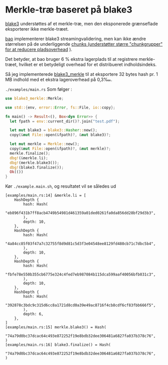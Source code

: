 # Merkle-træ baseret på blake3

[blake3](https://github.com/BLAKE3-team/BLAKE3) understøttes af et merkle-træ, men den eksponerede grænseflade eksporterer ikke merkle-træet.

[bao](https://github.com/oconnor663/bao) implementerer blake3 streamingvalidering, men kan ikke ændre størrelsen på de underliggende [chunks (understøtter større "chunkgrupper" for at reducere pladsoverhead](https://github.com/oconnor663/bao/issues/34) ).

Det betyder, at bao bruger 6 % ekstra lagerplads til at registrere merkle-træet, hvilket er et betydeligt overhead for et distribueret indholdsindeks.

Så jeg implementerede [blake3_merkle](https://github.com/rmw-lib/blake3_merkle) til at eksportere 32 bytes hash pr. 1 MB indhold med et ekstra lageroverhead på 0,3‱.

`./examples/main.rs` Som følger :

```rust
use blake3_merkle::Merkle;

use std::{env, error::Error, fs::File, io::copy};

fn main() -> Result<(), Box<dyn Error>> {
  let fpath = env::current_dir()?.join("test.pdf");

  let mut blake3 = blake3::Hasher::new();
  copy(&mut File::open(&fpath)?, &mut blake3)?;

  let mut merkle = Merkle::new();
  copy(&mut File::open(&fpath)?, &mut merkle)?;
  merkle.finalize();
  dbg!(&merkle.li);
  dbg!(merkle.blake3());
  dbg!(blake3.finalize());
  Ok(())
}
```

Kør `./example.main.sh`, og resultatet vil se således ud

```
[examples/main.rs:14] &merkle.li = [
    HashDepth {
        hash: Hash(
            "eb896f431b7ff8acb4749b54981d461359a01ded0261fa0da856dd28bf29d3b3",
        ),
        depth: 10,
    },
    HashDepth {
        hash: Hash(
            "4a84cc85f03f47a7c32755f8d9d81c5d3f3e04548ee8129fd480cb71c7dbc5b4",
        ),
        depth: 10,
    },
    HashDepth {
        hash: Hash(
            "fbfe78e550b355cb6775e324c4fed7eb987084b115dca599aaf40056bfb031c3",
        ),
        depth: 10,
    },
    HashDepth {
        hash: Hash(
            "392878c3bdc9c315d6cc8a1721d8cd0a39e49ac8716f4cb8cdf6cf83fbb666f5",
        ),
        depth: 6,
    },
]
[examples/main.rs:15] merkle.blake3() = Hash(
    "74a79d0bc37dcac64c493e872252f19e8bdb32dee306481a6827fa037b378c76",
)
[examples/main.rs:16] blake3.finalize() = Hash(
    "74a79d0bc37dcac64c493e872252f19e8bdb32dee306481a6827fa037b378c76",
)
```